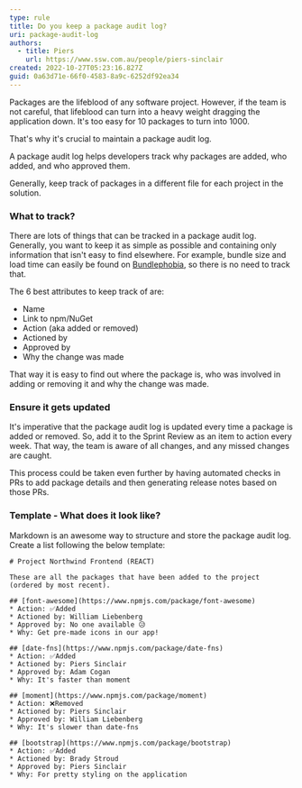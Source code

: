 ```yaml
---
type: rule
title: Do you keep a package audit log?
uri: package-audit-log
authors:
  - title: Piers
    url: https://www.ssw.com.au/people/piers-sinclair
created: 2022-10-27T05:23:16.827Z
guid: 0a63d71e-66f0-4583-8a9c-6252df92ea34
---
```

Packages are the lifeblood of any software project. However, if the team is not careful, that lifeblood can turn into a heavy weight dragging the application down. It's too easy for 10 packages to turn into 1000.

That's why it's crucial to maintain a package audit log.
            
<!--endintro-->

A package audit log helps developers track why packages are added, who added, and who approved them.

Generally, keep track of packages in a different file for each project in the solution.

### What to track?

There are lots of things that can be tracked in a package audit log. Generally, you want to keep it as simple as possible and containing only information that isn't easy to find elsewhere. For example, bundle size and load time can easily be found on [Bundlephobia](bundlephobia.com), so there is no need to track that.

The 6 best attributes to keep track of are:
- Name
- Link to npm/NuGet
- Action (aka added or removed)
- Actioned by
- Approved by
- Why the change was made

That way it is easy to find out where the package is, who was involved in adding or removing it and why the change was made.

### Ensure it gets updated
It's imperative that the package audit log is updated every time a package is added or removed. So, add it to the Sprint Review as an item to action every week. That way, the team is aware of all changes, and any missed changes are caught.

This process could be taken even further by having automated checks in PRs to add package details and then generating release notes based on those PRs.

### Template - What does it look like?
Markdown is an awesome way to structure and store the package audit log. Create a list following the below template:

```
# Project Northwind Frontend (REACT)

These are all the packages that have been added to the project (ordered by most recent). 

## [font-awesome](https://www.npmjs.com/package/font-awesome)
* Action: ✅Added
* Actioned by: William Liebenberg
* Approved by: No one available 😥
* Why: Get pre-made icons in our app!

## [date-fns](https://www.npmjs.com/package/date-fns)
* Action: ✅Added
* Actioned by: Piers Sinclair
* Approved by: Adam Cogan
* Why: It's faster than moment

## [moment](https://www.npmjs.com/package/moment)
* Action: ❌Removed
* Actioned by: Piers Sinclair
* Approved by: William Liebenberg
* Why: It's slower than date-fns

## [bootstrap](https://www.npmjs.com/package/bootstrap)
* Action: ✅Added
* Actioned by: Brady Stroud
* Approved by: Piers Sinclair
* Why: For pretty styling on the application
```


